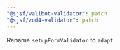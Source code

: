 ```yaml
---
"@sjsf/valibot-validator": patch
"@sjsf/zod4-validator": patch
---
```


Rename `setupFormValidator` to `adapt`

